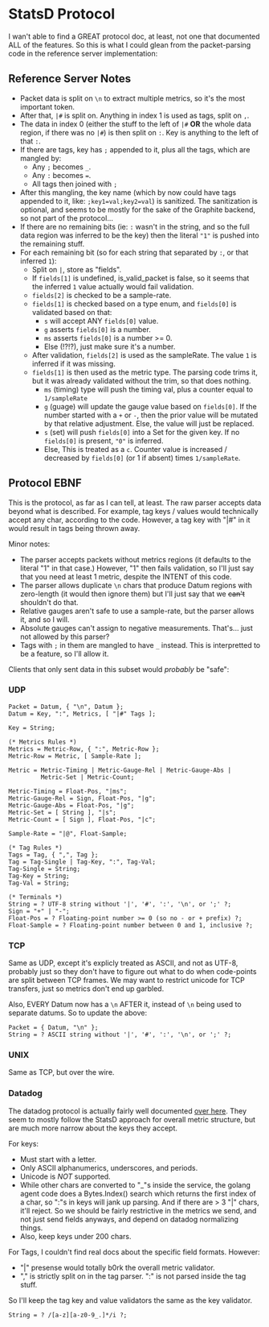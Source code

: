 # StatsD Protocol

I wan't able to find a GREAT protocol doc, at least, not one that documented ALL
of the features. So this is what I could glean from the packet-parsing code in
the reference server implementation:

## Reference Server Notes

- Packet data is split on `\n` to extract multiple metrics, so it's the most
  important token.
- After that, `|#` is split on. Anything in index 1 is used as tags, split on
  `,`.
- The data in index 0 (either the stuff to the left of `|#` **OR** the whole
  data region, if there was no `|#`) is then split on `:`. Key is anything to
  the left of that `:`.
- If there are tags, key has `;` appended to it, plus all the tags, which are
  mangled by:
  - Any `;` becomes `_`.
  - Any `:` becomes `=`.
  - All tags then joined with `;`
- After this mangling, the key name (which by now could have tags appended to
  it, like: `;key1=val;key2=val`) is sanitized. The sanitization is optional,
  and seems to be mostly for the sake of the Graphite backend, so not part of
  the protocol...
- If there are no remaining bits (ie: `:` wasn't in the string, and so the full
  data region was inferred to be the key) then the literal `"1"` is pushed into
  the remaining stuff.
- For each remaining bit (so for each string that separated by `:`, or that
  inferred `1`):
  - Split on `|`, store as "fields".
  - If `fields[1]` is undefined, is_valid_packet is false, so it seems that the
    inferred `1` value actually would fail validation.
  - `fields[2]` is checked to be a sample-rate.
  - `fields[1]` is checked based on a type enum, and `fields[0]` is validated
    based on that:
    - `s` will accept ANY `fields[0]` value.
    - `g` asserts `fields[0]` is a number.
    - `ms` asserts `fields[0]` is a number >= 0.
    - Else (!?!?), just make sure it's a number.
  - After validation, `fields[2]` is used as the sampleRate. The value `1` is
    inferred if it was missing.
  - `fields[1]` is then used as the metric type. The parsing code trims it, but
    it was already validated without the trim, so that does nothing.
    - `ms` (timing) type will push the timing val, plus a counter equal to
      `1/sampleRate`
    - `g` (guage) will update the gauge value based on `fields[0]`. If the
      number started with a `+` or `-`, then the prior value will be mutated by
      that relative adjustment. Else, the value will just be replaced.
    - `s` (set) will push `fields[0]` into a Set for the given key. If no
      `fields[0]` is present, `"0"` is inferred.
    - Else, This is treated as a `c`. Counter value is increased / decreased by
      `fields[0]` (or 1 if absent) times `1/sampleRate`.

## Protocol EBNF

This is the protocol, as far as I can tell, at least. The raw parser accepts
data beyond what is described. For example, tag keys / values would technically
accept any char, according to the code. However, a tag key with "|#" in it would
result in tags being thrown away.

Minor notes:

- The parser accepts packets without metrics regions (it defaults to the literal
  "1" in that case.) However, "1" then fails validation, so I'll just say that
  you need at least 1 metric, despite the INTENT of this code.
- The parser allows duplicate `\n` chars that produce Datum regions with
  zero-length (it would then ignore them) but I'll just say that we ~~can't~~
  shouldn't do that.
- Relative gauges aren't safe to use a sample-rate, but the parser allows it,
  and so I will.
- Absolute gauges can't assign to negative measurements. That's... just not
  allowed by this parser?
- Tags with `;` in them are mangled to have `_` instead. This is interpretted to
  be a feature, so I'll allow it.

Clients that only sent data in this subset would _probably_ be "safe":

### UDP

```ebnf
Packet = Datum, { "\n", Datum };
Datum = Key, ":", Metrics, [ "|#" Tags ];

Key = String;

(* Metrics Rules *)
Metrics = Metric-Row, { ":", Metric-Row };
Metric-Row = Metric, [ Sample-Rate ];

Metric = Metric-Timing | Metric-Gauge-Rel | Metric-Gauge-Abs |
         Metric-Set | Metric-Count;

Metric-Timing = Float-Pos, "|ms";
Metric-Gauge-Rel = Sign, Float-Pos, "|g";
Metric-Gauge-Abs = Float-Pos, "|g";
Metric-Set = [ String ], "|s";
Metric-Count = [ Sign ], Float-Pos, "|c";

Sample-Rate = "|@", Float-Sample;

(* Tag Rules *)
Tags = Tag, { ",", Tag };
Tag = Tag-Single | Tag-Key, ":", Tag-Val;
Tag-Single = String;
Tag-Key = String;
Tag-Val = String;

(* Terminals *)
String = ? UTF-8 string without '|', '#', ':', '\n', or ';' ?;
Sign = "+" | "-";
Float-Pos = ? Floating-point number >= 0 (so no - or + prefix) ?;
Float-Sample = ? Floating-point number between 0 and 1, inclusive ?;
```

### TCP

Same as UDP, except it's explicly treated as ASCII, and not as UTF-8, probably
just so they don't have to figure out what to do when code-points are split
between TCP frames. We may want to restrict unicode for TCP transfers, just so
metrics don't end up garbled.

Also, EVERY Datum now has a `\n` AFTER it, instead of `\n` being used to
separate datums. So to update the above:

```ebnf
Packet = { Datum, "\n" };
String = ? ASCII string without '|', '#', ':', '\n', or ';' ?;
```

### UNIX

Same as TCP, but over the wire.

### Datadog

The datadog protocol is actually fairly well documented
[over here](https://docs.datadoghq.com/developers/dogstatsd/datagram_shell).
They seem to mostly follow the StatsD approach for overall metric structure, but
are much more narrow about the keys they accept.

For keys:

- Must start with a letter.
- Only ASCII alphanumerics, underscores, and periods.
- Unicode is _NOT_ supported.
- While other chars are converted to "_"s inside the service, the golang agent
  code does a Bytes.Index() search which returns the first index of a char, so
  ":"s in keys will jank up parsing. And if there are > 3 "|" chars, it'll
  reject. So we should be fairly restrictive in the metrics we send, and not
  just send fields anyways, and depend on datadog normalizing things.
- Also, keep keys under 200 chars.

For Tags, I couldn't find real docs about the specific field formats. However:

- "|" presense would totally b0rk the overall metric validator.
- "," is strictly split on in the tag parser. ":" is not parsed inside the tag
  stuff.

So I'll keep the tag key and value validators the same as the key validator.

```ebnf
String = ? /[a-z][a-z0-9_.]*/i ?;
```
